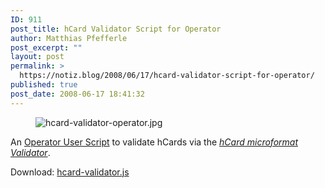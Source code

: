 ```yaml
---
ID: 911
post_title: hCard Validator Script for Operator
author: Matthias Pfefferle
post_excerpt: ""
layout: post
permalink: >
  https://notiz.blog/2008/06/17/hcard-validator-script-for-operator/
published: true
post_date: 2008-06-17 18:41:32
---
```

<!-- wp:image {"align":"center"} -->
<figure class="wp-block-image aligncenter"><img src="https://notiz.blog/wp-content/uploads/2008/06/hcard-validator-operator.jpg" alt="hcard-validator-operator.jpg" /></figure>
<!-- /wp:image -->

<!-- wp:paragraph -->
<p>An <a href="http://www.kaply.com/weblog/operator-user-scripts/">Operator User Script</a> to validate hCards via the <em><a href="http://hcard.geekhood.net/">hCard microformat Validator</a></em>.</p>
<!-- /wp:paragraph -->

<!-- wp:paragraph -->
<p>Download: <a href="https://notiz.blog/wp-content/uploads/2008/06/hcard-validator.js">hcard-validator.js</a></p>
<!-- /wp:paragraph -->